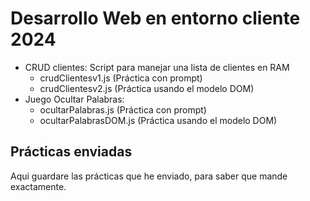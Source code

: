# Desarrollo Web en entorno cliente 2024
- CRUD clientes: Script para manejar una lista de clientes en RAM
  - crudClientesv1.js (Práctica con prompt)
  - crudClientesv2.js (Práctica usando el modelo DOM)
- Juego Ocultar Palabras:
  - ocultarPalabras.js (Práctica con prompt)
  - ocultarPalabrasDOM.js (Práctica usando el modelo DOM)

## Prácticas enviadas
Aqui guardare las prácticas que he enviado, para saber que mande exactamente.
